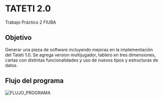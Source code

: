 # TATETI 2.0
Trabajo Práctico 2 FIUBA

## Objetivo
Generar una pieza de software incluyendo mejoras en la implementación del Tateti 1.0.
Se agrega version multijugador, tablero en tres dimensiones, cartas con distintas funcionalidades y uso de nuevos tipos y estructuras de datos.

## Flujo del programa
![FLUJO_PROGRAMA](info/Flujo-programa)
